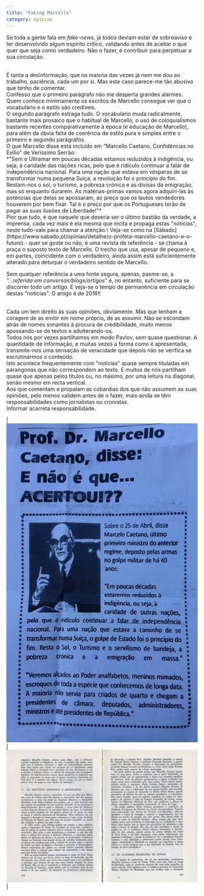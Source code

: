 ```yaml
---
title: "Faking Marcello"
category: opiniao
---
```


Se toda a gente fala em *fake-news*, já todos deviam estar de sobreaviso e ter desenvolvido algum espírito crítico, validando antes de aceitar o que quer que seja como verdadeiro. Não o fazer, é contribuir para perpetuar a sua circulação.

<br/>
É tanta a desinformação, que na maioria das vezes já nem me dou ao trabalho, paciência, cada um por si. Mas este caso parece-me tão abusivo que tenho de comentar.

<br/>
Confesso que o primeiro parágrafo não me desperta grandes alarmes. Quem conhece minimamente os escritos de Marcello consegue ver que o vocabulário e o estilo são credíveis.

<br/>
O segundo parágrafo estraga tudo. O vocabulário muda radicalmente, bastante mais prosaico que o habitual de Marcello, o uso de coloquialismos bastante recentes comparativamente à época (e educação de Marcello), para além da óbvia falta de coerência de estilo pura e simples entre o primeiro e segundo parágrafos.

<br/>
O que Marcello disse está incluído em "Marcello Caetano, Confidências no Exílio" de Veríssimo Serrão:

<br/>
*"Sem o Ultramar em poucas décadas estamos reduzidos à indigência, ou seja, à caridade das nações ricas, pelo que é ridículo continuar a falar de independência nacional. Para uma nação que estava em vésperas de se transformar numa pequena Suíça, a revolução foi o princípio do fim. Restam-nos o sol, o turismo, a pobreza crónica e as divisas da emigração, mas só enquanto durarem.
As matérias-primas vamos agora adquiri-las às potências que delas se apossaram, ao preço que os lautos vendedores houverem por bem fixar. Tal é o preço por que os Portugueses terão de pagar as suas ilusões de Liberdade!"*

<br/>
Pior que tudo, é que naquele que deveria ser o último bastião da verdade, a imprensa, cada vez mais é ela mesma que incita e propaga estas "notícias", neste tudo-vale para chamar a atenção.\
Veja-se como na [Sábado](https://www.sabado.pt/opiniao/detalhe/o-profeta-marcello-caetano-e-o-futuro) - quer se goste ou não, é uma revista de referência - se chama à praça o suposto texto de Marcello. O trecho que usa, apesar de pequeno e, em partes, coincidente com o verdadeiro, ainda assim está suficientemente alterado para deturpar o verdadeiro sentido de Marcello.

Sem qualquer referência a uma fonte segura, apenas, pasme-se, a *"...referida em conversas/blogs/artigos"* é, no entanto, suficiente para se discorrer todo um artigo.
E veja-se o tempo de permanência em circulação destas "notícias". O artigo é de 2016!!

<br/>
Cada um tem direito às suas opiniões, obviamente.
Mas que tenham a coragem de as emitir em nome próprio, de as assumir. Não se escondam atrás de nomes sonantes à procura de credibilidade, muito menos apossando-se de textos e adulterando-os.

<br/>
Todos nós por vezes partilhamos em modo Pavlov, sem quase questionar. A quantidade de informação, e muitas vezes a forma como é apresentada, transmite-nos uma sensação de veracidade que depois não se verifica se escrutinarmos o conteúdo.

<br/>
Isto acontece frequentemente com "notícias" quase sempre tituladas em parangonas que não correspondem ao texto. E muitos de nós partilham quase que apenas pelos títulos ou, no máximo, por uma leitura na diagonal, senão mesmo em recta vertical.

<br/>
Aos que comentam e propalam as cobardias dos que não assumem as suas opiniões, pelo menos validem antes de o fazer, mais ainda se têm responsabilidades como jornalistas ou cronistas.

<br/>
Informar acarreta responsabilidade.

|![Fake!](/assets/images/posts/marcello.jpg)|![Marcello Caetano, Confidências no Exílio](/assets/images/posts/marcello_2.jpg)|